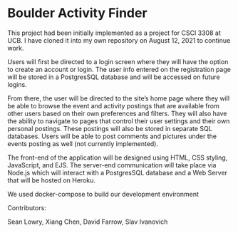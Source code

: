 # Boulder Activity Finder

This project had been initially implemented as a project for CSCI 3308 at UCB.  I have cloned it into my own repository on August 12, 2021 to continue work.

Users will first be directed to a login screen where they will have the option to create an account or login.  The user info entered on the registration page will be stored in a PostgresSQL database and will be accessed on future logins.

From there, the user will be directed to the site’s home page where they will be able to browse the event and activity postings that are available from other users based on their own preferences and filters.  They will also have the ability to navigate to pages that control their user settings and their own personal postings.  These postings will also be stored in separate SQL databases.  Users will be able to post comments and pictures under the events posting as well (not currently implemented).

The front-end of the application will be designed using HTML, CSS styling, JavaScript, and EJS. The server-end communication will take place via Node.js which will interact with a PostgresSQL database and a Web Server that will be hosted on Heroku.

We used docker-compose to build our development environment

Contributors:

Sean Lowry, Xiang Chen, David Farrow, Slav Ivanovich
